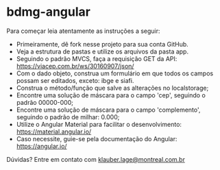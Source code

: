 # bdmg-angular

Para começar leia atentamente as instruções a seguir:

- Primeiramente, dê fork nesse projeto para sua conta GitHub.
- Veja a estrutura de pastas e utilize os arquivos da pasta app.
- Seguindo o padrão MVCS, faça a requisição GET da API: https://viacep.com.br/ws/30160907/json/
- Com o dado objeto, construa um formulário em que todos os campos possam ser editados, exceto: ibge e siafi.
- Construa o método/função que salve as alterações no localstorage;
- Encontre uma solução de máscara para o campo 'cep', seguindo o padrão 00000-000;
- Encontre uma solução de máscara para o campo 'complemento', seguindo o padrão de milhar: 0.000;
- Utilize o Angular Material para facilitar o desenvolvimento: https://material.angular.io/
- Caso necessite, guie-se pela documentação do Angular: https://angular.io/

Dúvidas? Entre em contato com klauber.lage@montreal.com.br
